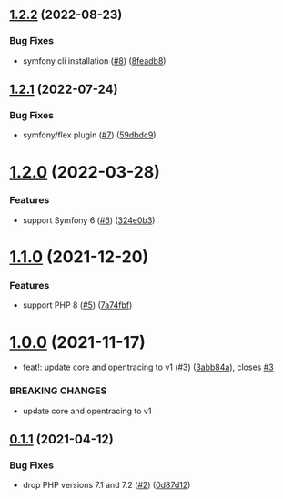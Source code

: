 ## [1.2.2](https://github.com/auxmoney/OpentracingBundle-HttplugBundle/compare/v1.2.1...v1.2.2) (2022-08-23)


### Bug Fixes

* symfony cli installation ([#8](https://github.com/auxmoney/OpentracingBundle-HttplugBundle/issues/8)) ([8feadb8](https://github.com/auxmoney/OpentracingBundle-HttplugBundle/commit/8feadb86b648291bea62a4938b8b7b0cb2dcc72f))

## [1.2.1](https://github.com/auxmoney/OpentracingBundle-HttplugBundle/compare/v1.2.0...v1.2.1) (2022-07-24)


### Bug Fixes

* symfony/flex plugin ([#7](https://github.com/auxmoney/OpentracingBundle-HttplugBundle/issues/7)) ([59dbdc9](https://github.com/auxmoney/OpentracingBundle-HttplugBundle/commit/59dbdc9d7f513704b3ca5353c9b75540d7dcba84))

# [1.2.0](https://github.com/auxmoney/OpentracingBundle-HttplugBundle/compare/v1.1.0...v1.2.0) (2022-03-28)


### Features

* support Symfony 6 ([#6](https://github.com/auxmoney/OpentracingBundle-HttplugBundle/issues/6)) ([324e0b3](https://github.com/auxmoney/OpentracingBundle-HttplugBundle/commit/324e0b3e92b6ff03699c964b1235f26b3108d88b))

# [1.1.0](https://github.com/auxmoney/OpentracingBundle-HttplugBundle/compare/v1.0.0...v1.1.0) (2021-12-20)


### Features

* support PHP 8 ([#5](https://github.com/auxmoney/OpentracingBundle-HttplugBundle/issues/5)) ([7a74fbf](https://github.com/auxmoney/OpentracingBundle-HttplugBundle/commit/7a74fbfe0e4b720a5c83e10ac09042cf8956646b))

# [1.0.0](https://github.com/auxmoney/OpentracingBundle-HttplugBundle/compare/v0.1.1...v1.0.0) (2021-11-17)


* feat!: update core and opentracing to v1 (#3) ([3abb84a](https://github.com/auxmoney/OpentracingBundle-HttplugBundle/commit/3abb84a39c99c78f45b5f17546f93cba3d6bf536)), closes [#3](https://github.com/auxmoney/OpentracingBundle-HttplugBundle/issues/3)


### BREAKING CHANGES

* update core and opentracing to v1

## [0.1.1](https://github.com/auxmoney/OpentracingBundle-HttplugBundle/compare/v0.1.0...v0.1.1) (2021-04-12)


### Bug Fixes

* drop PHP versions 7.1 and 7.2 ([#2](https://github.com/auxmoney/OpentracingBundle-HttplugBundle/issues/2)) ([0d87d12](https://github.com/auxmoney/OpentracingBundle-HttplugBundle/commit/0d87d125b8f97368137bc24cbd35d2b2a47ee326))
